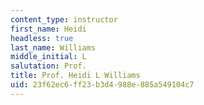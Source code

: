 ```yaml
---
content_type: instructor
first_name: Heidi
headless: true
last_name: Williams
middle_initial: L
salutation: Prof.
title: Prof. Heidi L Williams
uid: 23f62ec6-ff23-b3d4-988e-885a549104c7
---
```

